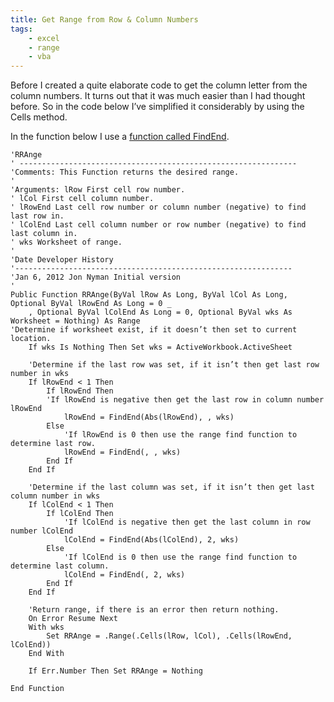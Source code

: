 ```yaml
---
title: Get Range from Row & Column Numbers
tags:
    - excel
    - range
    - vba
---
```


Before I created a quite elaborate code to get the column letter from the column numbers. It turns out that it was much easier than I had thought before. So in the code below I’ve simplified it considerably by using the Cells method.

In the function below I use a [function called FindEnd](http://www.spreadsheetbudget.com/2012/01/13/find-last-cell/).

``` vbscript
'RRAnge
' --------------------------------------------------------------
'Comments: This Function returns the desired range.
'
'Arguments: lRow First cell row number.
' lCol First cell column number.
' lRowEnd Last cell row number or column number (negative) to find last row in.
' lColEnd Last cell column number or row number (negative) to find last column in.
' wks Worksheet of range.
'
'Date Developer History
'--------------------------------------------------------------
'Jan 6, 2012 Jon Nyman Initial version
'
Public Function RRAnge(ByVal lRow As Long, ByVal lCol As Long, Optional ByVal lRowEnd As Long = 0 _
    , Optional ByVal lColEnd As Long = 0, Optional ByVal wks As Worksheet = Nothing) As Range
'Determine if worksheet exist, if it doesn’t then set to current location.
    If wks Is Nothing Then Set wks = ActiveWorkbook.ActiveSheet

    'Determine if the last row was set, if it isn’t then get last row number in wks
    If lRowEnd < 1 Then
        If lRowEnd Then
        'If lRowEnd is negative then get the last row in column number lRowEnd
            lRowEnd = FindEnd(Abs(lRowEnd), , wks)
        Else
            'If lRowEnd is 0 then use the range find function to determine last row.
            lRowEnd = FindEnd(, , wks)
        End If
    End If

    'Determine if the last column was set, if it isn’t then get last column number in wks
    If lColEnd < 1 Then
        If lColEnd Then
            'If lColEnd is negative then get the last column in row number lColEnd
            lColEnd = FindEnd(Abs(lColEnd), 2, wks)
        Else
            'If lColEnd is 0 then use the range find function to determine last column.
            lColEnd = FindEnd(, 2, wks)
        End If
    End If

    'Return range, if there is an error then return nothing.
    On Error Resume Next
    With wks
        Set RRAnge = .Range(.Cells(lRow, lCol), .Cells(lRowEnd, lColEnd))
    End With

    If Err.Number Then Set RRAnge = Nothing

End Function
```
